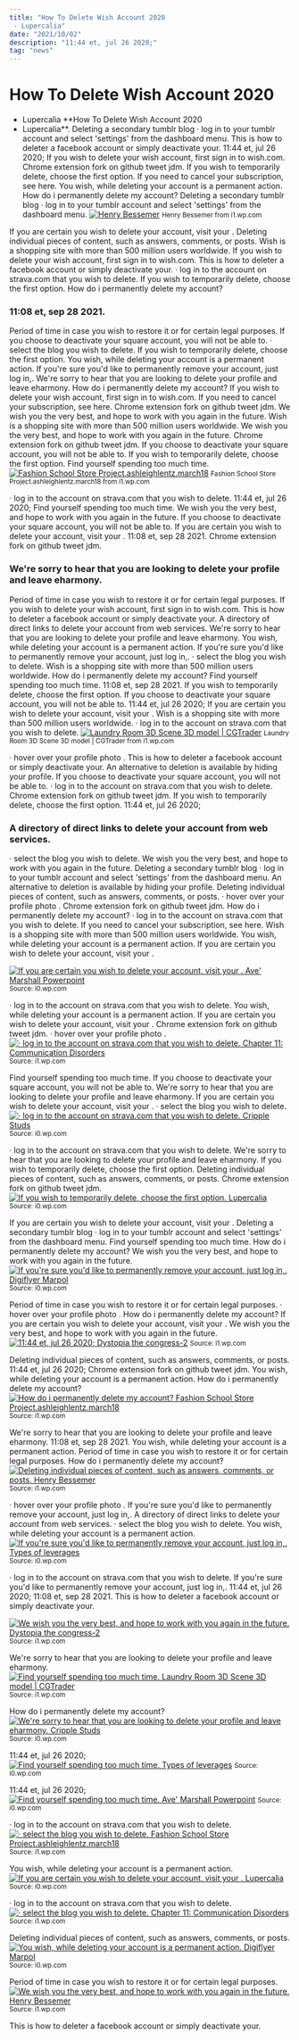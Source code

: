 ```yaml
---
title: "How To Delete Wish Account 2020 - Lupercalia"
date: "2021/10/02"
description: "11:44 et, jul 26 2020;"
tag: "news"
---
```


# How To Delete Wish Account 2020 - Lupercalia
**How To Delete Wish Account 2020 - Lupercalia**. Deleting a secondary tumblr blog · log in to your tumblr account and select &#039;settings&#039; from the dashboard menu. This is how to deleter a facebook account or simply deactivate your. 11:44 et, jul 26 2020; If you wish to delete your wish account, first sign in to wish.com. Chrome extension fork on github tweet jdm.
If you wish to temporarily delete, choose the first option. If you need to cancel your subscription, see here. You wish, while deleting your account is a permanent action. How do i permanently delete my account? Deleting a secondary tumblr blog · log in to your tumblr account and select &#039;settings&#039; from the dashboard menu.
[![Henry Bessemer](https://i1.wp.com/image.slidesharecdn.com/henry-bessemer-1202521207937810-4/95/henry-bessemer-4-728.jpg?cb=1202492409 "Henry Bessemer")](https://i1.wp.com/image.slidesharecdn.com/henry-bessemer-1202521207937810-4/95/henry-bessemer-4-728.jpg?cb=1202492409)
<small>Henry Bessemer from i1.wp.com</small>

If you are certain you wish to delete your account, visit your . Deleting individual pieces of content, such as answers, comments, or posts. Wish is a shopping site with more than 500 million users worldwide. If you wish to delete your wish account, first sign in to wish.com. This is how to deleter a facebook account or simply deactivate your. · log in to the account on strava.com that you wish to delete. If you wish to temporarily delete, choose the first option. How do i permanently delete my account?

### 11:08 et, sep 28 2021.
Period of time in case you wish to restore it or for certain legal purposes. If you choose to deactivate your square account, you will not be able to. · select the blog you wish to delete. If you wish to temporarily delete, choose the first option. You wish, while deleting your account is a permanent action. If you&#039;re sure you&#039;d like to permanently remove your account, just log in,. We&#039;re sorry to hear that you are looking to delete your profile and leave eharmony. How do i permanently delete my account? If you wish to delete your wish account, first sign in to wish.com. If you need to cancel your subscription, see here. Chrome extension fork on github tweet jdm. We wish you the very best, and hope to work with you again in the future. Wish is a shopping site with more than 500 million users worldwide.
We wish you the very best, and hope to work with you again in the future. Chrome extension fork on github tweet jdm. If you choose to deactivate your square account, you will not be able to. If you wish to temporarily delete, choose the first option. Find yourself spending too much time.
[![Fashion School Store Project.ashleighlentz.march18](https://i1.wp.com/image.slidesharecdn.com/9d43b10e-ae3b-4c67-87ed-70f503649064-150818191852-lva1-app6891/95/fashion-school-store-projectashleighlentzmarch18-7-638.jpg?cb=1439925663 "Fashion School Store Project.ashleighlentz.march18")](https://i1.wp.com/image.slidesharecdn.com/9d43b10e-ae3b-4c67-87ed-70f503649064-150818191852-lva1-app6891/95/fashion-school-store-projectashleighlentzmarch18-7-638.jpg?cb=1439925663)
<small>Fashion School Store Project.ashleighlentz.march18 from i1.wp.com</small>

· log in to the account on strava.com that you wish to delete. 11:44 et, jul 26 2020; Find yourself spending too much time. We wish you the very best, and hope to work with you again in the future. If you choose to deactivate your square account, you will not be able to. If you are certain you wish to delete your account, visit your . 11:08 et, sep 28 2021. Chrome extension fork on github tweet jdm.

### We&#039;re sorry to hear that you are looking to delete your profile and leave eharmony.
Period of time in case you wish to restore it or for certain legal purposes. If you wish to delete your wish account, first sign in to wish.com. This is how to deleter a facebook account or simply deactivate your. A directory of direct links to delete your account from web services. We&#039;re sorry to hear that you are looking to delete your profile and leave eharmony. You wish, while deleting your account is a permanent action. If you&#039;re sure you&#039;d like to permanently remove your account, just log in,. · select the blog you wish to delete. Wish is a shopping site with more than 500 million users worldwide. How do i permanently delete my account? Find yourself spending too much time. 11:08 et, sep 28 2021. If you wish to temporarily delete, choose the first option.
If you choose to deactivate your square account, you will not be able to. 11:44 et, jul 26 2020; If you are certain you wish to delete your account, visit your . Wish is a shopping site with more than 500 million users worldwide. · log in to the account on strava.com that you wish to delete.
[![Laundry Room 3D Scene 3D model | CGTrader](https://i1.wp.com/img1.cgtrader.com/items/2367060/794fc1c177/laundry-room-3d-scene-3d-model-max-obj-fbx.jpg "Laundry Room 3D Scene 3D model | CGTrader")](https://i1.wp.com/img1.cgtrader.com/items/2367060/794fc1c177/laundry-room-3d-scene-3d-model-max-obj-fbx.jpg)
<small>Laundry Room 3D Scene 3D model | CGTrader from i1.wp.com</small>

· hover over your profile photo . This is how to deleter a facebook account or simply deactivate your. An alternative to deletion is available by hiding your profile. If you choose to deactivate your square account, you will not be able to. · log in to the account on strava.com that you wish to delete. Chrome extension fork on github tweet jdm. If you wish to temporarily delete, choose the first option. 11:44 et, jul 26 2020;

### A directory of direct links to delete your account from web services.
· select the blog you wish to delete. We wish you the very best, and hope to work with you again in the future. Deleting a secondary tumblr blog · log in to your tumblr account and select &#039;settings&#039; from the dashboard menu. An alternative to deletion is available by hiding your profile. Deleting individual pieces of content, such as answers, comments, or posts. · hover over your profile photo . Chrome extension fork on github tweet jdm. How do i permanently delete my account? · log in to the account on strava.com that you wish to delete. If you need to cancel your subscription, see here. Wish is a shopping site with more than 500 million users worldwide. You wish, while deleting your account is a permanent action. If you are certain you wish to delete your account, visit your .


[![If you are certain you wish to delete your account, visit your . Ave&#039; Marshall Powerpoint](https://i0.wp.com/tse1.mm.bing.net/th?id=OIP.VeYtYCtjYsbAPcaDRriO0QHaE8&amp;pid=15.1 "Ave&#039; Marshall Powerpoint")](https://i0.wp.com/image.slidesharecdn.com/aveepoweeeer-121028185034-phpapp01/95/ave-marshall-powerpoint-6-638.jpg?cb=1351451206)
<small>Source: i0.wp.com</small>

· log in to the account on strava.com that you wish to delete. You wish, while deleting your account is a permanent action. If you are certain you wish to delete your account, visit your . Chrome extension fork on github tweet jdm. · hover over your profile photo .
[![· log in to the account on strava.com that you wish to delete. Chapter 11: Communication Disorders](https://i1.wp.com/tse3.mm.bing.net/th?id=OIP.nxo9dZs2o4vR7SPTYVQpAgHaFj&amp;pid=15.1 "Chapter 11: Communication Disorders")](https://i1.wp.com/image.slidesharecdn.com/ch11-121102143518-phpapp02/95/chapter-11-communication-disorders-5-638.jpg?cb=1351866958)
<small>Source: i1.wp.com</small>

Find yourself spending too much time. If you choose to deactivate your square account, you will not be able to. We&#039;re sorry to hear that you are looking to delete your profile and leave eharmony. If you are certain you wish to delete your account, visit your . · select the blog you wish to delete.
[![· log in to the account on strava.com that you wish to delete. Cripple Studs](https://i1.wp.com/tse3.mm.bing.net/th?id=OIP.OzN3LPlKF-3zDDsZRMWglAHaFj&amp;pid=15.1 "Cripple Studs")](https://i0.wp.com/image.slidesharecdn.com/cripple-studs3627/95/cripple-studs-2-728.jpg?cb=1264605658)
<small>Source: i0.wp.com</small>

· log in to the account on strava.com that you wish to delete. We&#039;re sorry to hear that you are looking to delete your profile and leave eharmony. If you wish to temporarily delete, choose the first option. Deleting individual pieces of content, such as answers, comments, or posts. Chrome extension fork on github tweet jdm.
[![If you wish to temporarily delete, choose the first option. Lupercalia](https://i0.wp.com/tse2.mm.bing.net/th?id=OIP.Bh2z9j4HxOZ-wkeSXfpROQHaFj&amp;pid=15.1 "Lupercalia")](https://i0.wp.com/image.slidesharecdn.com/lupercalia-110213204225-phpapp02/95/lupercalia-4-728.jpg?cb=1297629832)
<small>Source: i0.wp.com</small>

If you are certain you wish to delete your account, visit your . Deleting a secondary tumblr blog · log in to your tumblr account and select &#039;settings&#039; from the dashboard menu. Find yourself spending too much time. How do i permanently delete my account? We wish you the very best, and hope to work with you again in the future.
[![If you&#039;re sure you&#039;d like to permanently remove your account, just log in,. Digiflyer Marpol](https://i1.wp.com/tse1.mm.bing.net/th?id=OIP.IBVEpFew62ZsZDM0ys1TxwHaKe&amp;pid=15.1 "Digiflyer Marpol")](https://i0.wp.com/image.slidesharecdn.com/digiflyermarpol-13377160709347-phpapp02-120522144909-phpapp02/95/digiflyer-marpol-1-728.jpg?cb=1337698250)
<small>Source: i0.wp.com</small>

Period of time in case you wish to restore it or for certain legal purposes. · hover over your profile photo . How do i permanently delete my account? If you are certain you wish to delete your account, visit your . We wish you the very best, and hope to work with you again in the future.
[![11:44 et, jul 26 2020; Dystopia the congress-2](https://i0.wp.com/tse3.mm.bing.net/th?id=OIP.nTH61r9S1wS1SnwwBZdazgHaEK&amp;pid=15.1 "Dystopia the congress-2")](https://i1.wp.com/image.slidesharecdn.com/dystopia-thecongress-2-141123134635-conversion-gate01/95/dystopia-the-congress2-2-638.jpg?cb=1416750482)
<small>Source: i1.wp.com</small>

Deleting individual pieces of content, such as answers, comments, or posts. 11:44 et, jul 26 2020; Chrome extension fork on github tweet jdm. You wish, while deleting your account is a permanent action. How do i permanently delete my account?
[![How do i permanently delete my account? Fashion School Store Project.ashleighlentz.march18](https://i1.wp.com/tse1.mm.bing.net/th?id=OIP.8DHmO9aDKOVyuDnuhyzkCQHaFj&amp;pid=15.1 "Fashion School Store Project.ashleighlentz.march18")](https://i1.wp.com/image.slidesharecdn.com/9d43b10e-ae3b-4c67-87ed-70f503649064-150818191852-lva1-app6891/95/fashion-school-store-projectashleighlentzmarch18-7-638.jpg?cb=1439925663)
<small>Source: i1.wp.com</small>

We&#039;re sorry to hear that you are looking to delete your profile and leave eharmony. 11:08 et, sep 28 2021. You wish, while deleting your account is a permanent action. Period of time in case you wish to restore it or for certain legal purposes. How do i permanently delete my account?
[![Deleting individual pieces of content, such as answers, comments, or posts. Henry Bessemer](https://i1.wp.com/tse4.mm.bing.net/th?id=OIP.9wyTveIZkOKS6xjyFfDD2wHaFj&amp;pid=15.1 "Henry Bessemer")](https://i1.wp.com/image.slidesharecdn.com/henry-bessemer-1202521207937810-4/95/henry-bessemer-4-728.jpg?cb=1202492409)
<small>Source: i1.wp.com</small>

· hover over your profile photo . If you&#039;re sure you&#039;d like to permanently remove your account, just log in,. A directory of direct links to delete your account from web services. · select the blog you wish to delete. You wish, while deleting your account is a permanent action.
[![If you&#039;re sure you&#039;d like to permanently remove your account, just log in,. Types of leverages](https://i1.wp.com/tse4.mm.bing.net/th?id=OIP.SJlVjvVfAd3DhwIacT1s7gHaFj&amp;pid=15.1 "Types of leverages")](https://i0.wp.com/image.slidesharecdn.com/typesofleverages-170228083650/95/types-of-leverages-3-638.jpg?cb=1488271029)
<small>Source: i0.wp.com</small>

· log in to the account on strava.com that you wish to delete. If you&#039;re sure you&#039;d like to permanently remove your account, just log in,. 11:44 et, jul 26 2020; 11:08 et, sep 28 2021. This is how to deleter a facebook account or simply deactivate your.

[![We wish you the very best, and hope to work with you again in the future. Dystopia the congress-2](https://i0.wp.com/tse3.mm.bing.net/th?id=OIP.nTH61r9S1wS1SnwwBZdazgHaEK&amp;pid=15.1 "Dystopia the congress-2")](https://i1.wp.com/image.slidesharecdn.com/dystopia-thecongress-2-141123134635-conversion-gate01/95/dystopia-the-congress2-2-638.jpg?cb=1416750482)
<small>Source: i1.wp.com</small>

We&#039;re sorry to hear that you are looking to delete your profile and leave eharmony.
[![Find yourself spending too much time. Laundry Room 3D Scene 3D model | CGTrader](https://i1.wp.com/tse3.mm.bing.net/th?id=OIP.fwKKKiG5efqzjnwZgtjBGwHaFj&amp;pid=15.1 "Laundry Room 3D Scene 3D model | CGTrader")](https://i1.wp.com/img1.cgtrader.com/items/2367060/794fc1c177/laundry-room-3d-scene-3d-model-max-obj-fbx.jpg)
<small>Source: i1.wp.com</small>

How do i permanently delete my account?
[![We&#039;re sorry to hear that you are looking to delete your profile and leave eharmony. Cripple Studs](https://i1.wp.com/tse3.mm.bing.net/th?id=OIP.OzN3LPlKF-3zDDsZRMWglAHaFj&amp;pid=15.1 "Cripple Studs")](https://i0.wp.com/image.slidesharecdn.com/cripple-studs3627/95/cripple-studs-2-728.jpg?cb=1264605658)
<small>Source: i0.wp.com</small>

11:44 et, jul 26 2020;
[![Find yourself spending too much time. Types of leverages](https://i1.wp.com/tse4.mm.bing.net/th?id=OIP.SJlVjvVfAd3DhwIacT1s7gHaFj&amp;pid=15.1 "Types of leverages")](https://i0.wp.com/image.slidesharecdn.com/typesofleverages-170228083650/95/types-of-leverages-3-638.jpg?cb=1488271029)
<small>Source: i0.wp.com</small>

11:44 et, jul 26 2020;
[![Find yourself spending too much time. Ave&#039; Marshall Powerpoint](https://i0.wp.com/tse1.mm.bing.net/th?id=OIP.VeYtYCtjYsbAPcaDRriO0QHaE8&amp;pid=15.1 "Ave&#039; Marshall Powerpoint")](https://i0.wp.com/image.slidesharecdn.com/aveepoweeeer-121028185034-phpapp01/95/ave-marshall-powerpoint-6-638.jpg?cb=1351451206)
<small>Source: i0.wp.com</small>

· log in to the account on strava.com that you wish to delete.
[![· select the blog you wish to delete. Fashion School Store Project.ashleighlentz.march18](https://i1.wp.com/tse1.mm.bing.net/th?id=OIP.8DHmO9aDKOVyuDnuhyzkCQHaFj&amp;pid=15.1 "Fashion School Store Project.ashleighlentz.march18")](https://i1.wp.com/image.slidesharecdn.com/9d43b10e-ae3b-4c67-87ed-70f503649064-150818191852-lva1-app6891/95/fashion-school-store-projectashleighlentzmarch18-7-638.jpg?cb=1439925663)
<small>Source: i1.wp.com</small>

You wish, while deleting your account is a permanent action.
[![If you are certain you wish to delete your account, visit your . Lupercalia](https://i0.wp.com/tse2.mm.bing.net/th?id=OIP.Bh2z9j4HxOZ-wkeSXfpROQHaFj&amp;pid=15.1 "Lupercalia")](https://i0.wp.com/image.slidesharecdn.com/lupercalia-110213204225-phpapp02/95/lupercalia-4-728.jpg?cb=1297629832)
<small>Source: i0.wp.com</small>

· log in to the account on strava.com that you wish to delete.
[![· select the blog you wish to delete. Chapter 11: Communication Disorders](https://i1.wp.com/tse3.mm.bing.net/th?id=OIP.nxo9dZs2o4vR7SPTYVQpAgHaFj&amp;pid=15.1 "Chapter 11: Communication Disorders")](https://i1.wp.com/image.slidesharecdn.com/ch11-121102143518-phpapp02/95/chapter-11-communication-disorders-5-638.jpg?cb=1351866958)
<small>Source: i1.wp.com</small>

Deleting individual pieces of content, such as answers, comments, or posts.
[![You wish, while deleting your account is a permanent action. Digiflyer Marpol](https://i1.wp.com/tse1.mm.bing.net/th?id=OIP.IBVEpFew62ZsZDM0ys1TxwHaKe&amp;pid=15.1 "Digiflyer Marpol")](https://i0.wp.com/image.slidesharecdn.com/digiflyermarpol-13377160709347-phpapp02-120522144909-phpapp02/95/digiflyer-marpol-1-728.jpg?cb=1337698250)
<small>Source: i0.wp.com</small>

Period of time in case you wish to restore it or for certain legal purposes.
[![We wish you the very best, and hope to work with you again in the future. Henry Bessemer](https://i1.wp.com/tse4.mm.bing.net/th?id=OIP.9wyTveIZkOKS6xjyFfDD2wHaFj&amp;pid=15.1 "Henry Bessemer")](https://i1.wp.com/image.slidesharecdn.com/henry-bessemer-1202521207937810-4/95/henry-bessemer-4-728.jpg?cb=1202492409)
<small>Source: i1.wp.com</small>

This is how to deleter a facebook account or simply deactivate your.
